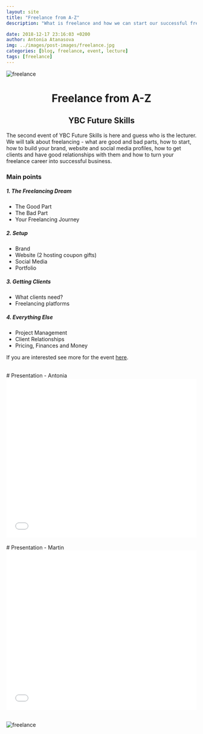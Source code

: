 ```yaml
---
layout: site
title: "Freelance from A-Z"
description: "What is freelance and how we can start our successful freelance career?"

date: 2018-12-17 23:16:03 +0200
author: Antonia Atanasova
img: ../images/post-images/freelance.jpg
categories: [blog, freelance, event, lecture]
tags: [freelance]
---
```


![freelance](https://control.bilet.bg/app/web/upload/events/890_e743c211bf6dc6dc8ce45642a72fc4fa.jpg)

<center><h1>Freelance from A-Z</h1></center>
<center><h2>YBC Future Skills</h2></center>

The second event of YBC Future Skills is here and guess who is the lecturer. We will talk about freelancing - what 
are good and bad parts, how to 
start, how to build your brand, website and social media profiles, how to get clients and have good relationships 
with them and how to turn your freelance career into successful business.

### Main points

##### 1. The Freelancing Dream

- The Good Part
- The Bad Part
- Your Freelancing Journey

##### 2. Setup

- Brand
- Website (2 hosting coupon gifts)
- Social Media
- Portfolio

##### 3. Getting Clients

- What clients need?
- Freelancing platforms

##### 4. Everything Else

- Project Management
- Client Relationships
- Pricing, Finances and Money

If you are interested see more for the event [here](https://www.facebook.com/events/623004038102822/).

<br>
# Presentation - Antonia

<iframe src="//slides.com/antoniaatanasova/freelance-5/embed" width="100%" height="420" scrolling="no" frameborder="0" 
webkitallowfullscreen mozallowfullscreen allowfullscreen></iframe>
<br>
<br>
# Presentation - Martin

<iframe src="//slides.com/antoniaatanasova/freelance/embed" width="100%" height="420" scrolling="no" frameborder="0" 
webkitallowfullscreen mozallowfullscreen allowfullscreen></iframe>
<br>
<br>

![freelance](https://scontent.fsof3-1.fna.fbcdn.net/v/t1.0-9/48969791_1859855817457504_3257660456961048576_n.jpg?_nc_cat=105&_nc_ht=scontent.fsof3-1.fna&oh=36b8e4ed28a807e76fb4b60f4ac3bf14&oe=5CC5200A)

